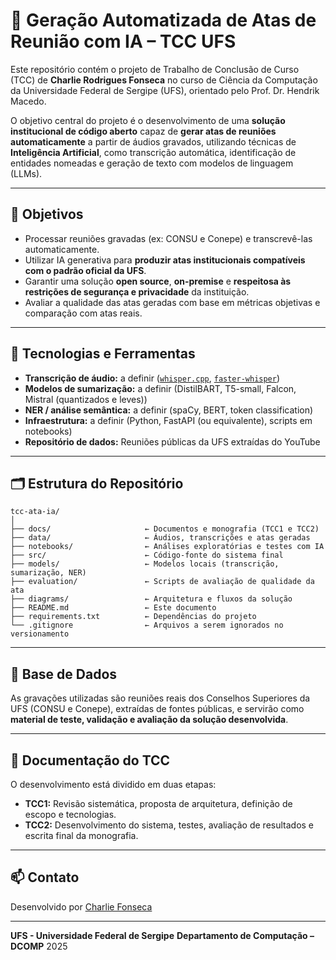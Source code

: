 # 📝 Geração Automatizada de Atas de Reunião com IA – TCC UFS

Este repositório contém o projeto de Trabalho de Conclusão de Curso (TCC) de **Charlie Rodrigues Fonseca** no curso de Ciência da Computação da Universidade Federal de Sergipe (UFS), orientado pelo Prof. Dr. Hendrik Macedo.

O objetivo central do projeto é o desenvolvimento de uma **solução institucional de código aberto** capaz de **gerar atas de reuniões automaticamente** a partir de áudios gravados, utilizando técnicas de **Inteligência Artificial**, como transcrição automática, identificação de entidades nomeadas e geração de texto com modelos de linguagem (LLMs).

---

## 🎯 Objetivos

- Processar reuniões gravadas (ex: CONSU e Conepe) e transcrevê-las automaticamente.
- Utilizar IA generativa para **produzir atas institucionais compatíveis com o padrão oficial da UFS**.
- Garantir uma solução **open source**, **on-premise** e **respeitosa às restrições de segurança e privacidade** da instituição.
- Avaliar a qualidade das atas geradas com base em métricas objetivas e comparação com atas reais.

---

## 🧠 Tecnologias e Ferramentas

- **Transcrição de áudio:** a definir ([`whisper.cpp`](https://github.com/ggerganov/whisper.cpp), [`faster-whisper`](https://github.com/guillaumekln/faster-whisper))
- **Modelos de sumarização:** a definir (DistilBART, T5-small, Falcon, Mistral (quantizados e leves))
- **NER / análise semântica:** a definir (spaCy, BERT, token classification)
- **Infraestrutura:** a definir (Python, FastAPI (ou equivalente), scripts em notebooks)
- **Repositório de dados:** Reuniões públicas da UFS extraídas do YouTube

---

## 🗂️ Estrutura do Repositório

```plaintext
tcc-ata-ia/
│
├── docs/                     ← Documentos e monografia (TCC1 e TCC2)
├── data/                     ← Áudios, transcrições e atas geradas
├── notebooks/                ← Análises exploratórias e testes com IA
├── src/                      ← Código-fonte do sistema final
├── models/                   ← Modelos locais (transcrição, sumarização, NER)
├── evaluation/               ← Scripts de avaliação de qualidade da ata
├── diagrams/                 ← Arquitetura e fluxos da solução
├── README.md                 ← Este documento
├── requirements.txt          ← Dependências do projeto
└── .gitignore                ← Arquivos a serem ignorados no versionamento
````

---

## 🧪 Base de Dados

As gravações utilizadas são reuniões reais dos Conselhos Superiores da UFS (CONSU e Conepe), extraídas de fontes públicas, e servirão como **material de teste, validação e avaliação da solução desenvolvida**.

---

## 📄 Documentação do TCC

O desenvolvimento está dividido em duas etapas:

* **TCC1:** Revisão sistemática, proposta de arquitetura, definição de escopo e tecnologias.
* **TCC2:** Desenvolvimento do sistema, testes, avaliação de resultados e escrita final da monografia.

---

## 📫 Contato

Desenvolvido por [Charlie Fonseca](mailto:dev@charliefonseca.com.br)

---

**UFS - Universidade Federal de Sergipe**
**Departamento de Computação – DCOMP**
2025
